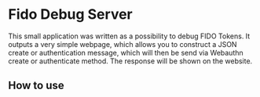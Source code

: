 # Fido Debug Server
This small application was written as a possibility to debug FIDO Tokens. It outputs a very simple webpage, which allows you to construct a JSON create or authentication message, which will then be send via Webauthn create or authenticate method. The response will be shown on the website.

## How to use